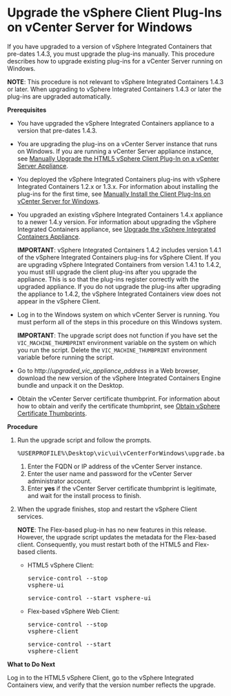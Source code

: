 # Upgrade the vSphere Client Plug-Ins on vCenter Server for Windows #

If you have upgraded to a version of vSphere Integrated Containers that pre-dates 1.4.3, you must upgrade the plug-ins manually. This procedure describes how to upgrade existing plug-ins for a vCenter Server running on Windows.

**NOTE**: This procedure is not relevant to vSphere Integrated Containers 1.4.3 or later. When upgrading to vSphere Integrated Containers 1.4.3 or later the plug-ins are upgraded automatically.

**Prerequisites**

- You have upgraded the vSphere Integrated Containers appliance to a  version that pre-dates 1.4.3.
- You are upgrading the plug-ins on a vCenter Server instance that runs on Windows. If you are running a vCenter Server appliance instance, see [Manually Upgrade the HTML5 vSphere Client Plug-In on a vCenter Server Appliance](upgrade_h5_plugin_vcsa.md).
- You deployed the vSphere Integrated Containers plug-ins with vSphere Integrated Containers 1.2.x or 1.3.x. For information about installing the plug-ins for the first time, see [Manually Install the Client Plug-Ins on vCenter Server for Windows](plugins_vc_windows.md).
- You upgraded an existing vSphere Integrated Containers 1.4.x appliance to a newer 1.4.y version. For information about upgrading the vSphere Integrated Containers appliance, see [Upgrade the vSphere Integrated Containers Appliance](upgrade_appliance.md).

    **IMPORTANT**: vSphere Integrated Containers 1.4.2 includes version 1.4.1 of the vSphere Integrated Containers plug-ins for vSphere Client. If you are upgrading vSphere Integrated Containers from version 1.4.1 to 1.4.2, you must still upgrade the client plug-ins after you upgrade the appliance. This is so that the plug-ins register correctly with the upgraded appliance. If you do not upgrade the plug-ins after upgrading the appliance to 1.4.2, the vSphere Integrated Containers view does not appear in the vSphere Client.

- Log in to the Windows system on which vCenter Server is running. You must perform all of the steps in this procedure on this Windows system.

    **IMPORTANT**: The upgrade script does not function if you have set the `VIC_MACHINE_THUMBPRINT` environment variable on the system on which you run the script. Delete the `VIC_MACHINE_THUMBPRINT` environment variable before running the script.
- Go to http://<i>upgraded_vic_appliance_address</i> in a Web browser, download the new version of the vSphere Integrated Containers Engine bundle and unpack it on the Desktop. 
- Obtain the vCenter Server certificate thumbprint. For information about how to obtain and verify the certificate thumbprint, see [Obtain vSphere Certificate Thumbprints](obtain_thumbprint.md).

**Procedure**

1. Run the upgrade script and follow the prompts.<pre>%USERPROFILE%\Desktop\vic\ui\vCenterForWindows\upgrade.bat</pre>
	1. Enter the FQDN or IP address of the vCenter Server instance.
	1. Enter the user name and password for the vCenter Server administrator account.
	2. Enter **yes** if the vCenter Server certificate thumbprint is legitimate, and wait for the install process to finish. 
2. When the upgrade finishes, stop and restart the vSphere Client services.

     **NOTE**: The Flex-based plug-in has no new features in this release. However, the upgrade script updates the metadata for the Flex-based client. Consequently, you must restart both of the HTML5 and Flex-based clients.

    - HTML5 vSphere Client: <pre>service-control --stop vsphere-ui</pre><pre>service-control --start vsphere-ui</pre>
    - Flex-based vSphere Web Client:<pre>service-control --stop vsphere-client</pre><pre>service-control --start vsphere-client</pre>

**What to Do Next**

Log in to the HTML5 vSphere Client, go to the vSphere Integrated Containers view, and verify that the version number reflects the upgrade.
